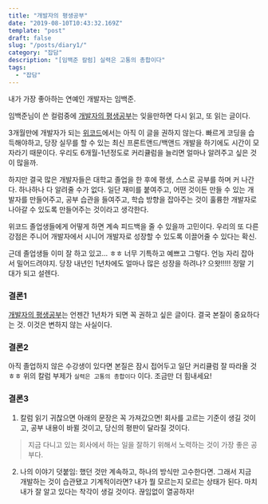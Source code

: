 ```yaml
---
title: "개발자의 평생공부"
date: "2019-08-10T10:43:32.169Z"
template: "post"
draft: false
slug: "/posts/diary1/"
category: "잡담"
description: "[임백준 칼럼] 실력은 고통의 총합이다"
tags:
  - "잡담"
---
```


내가 가장 좋아하는 연예인 개발자는 임백준.

임백준님이 쓴 컬럼중에 [개발자의 평생공부](http://www.zdnet.co.kr/view/?no=20170616090644)는
잊을만하면 다시 읽고, 또 읽는 글이다.

3개월만에 개발자가 되는 [위코드](https://wecode.co.kr)에서는 아직 이 글을 권하지 않는다.
빠르게 코딩을 습득해야하고, 당장 실무를 할 수 있는 최신 프론트앤드/백앤드 개발을 하기에도 시간이 모자라기 때문이다.
우리도 6개월-1년정도로 커리큘럼을 늘리면 얼마나 알려주고 싶은 것이 많을까.

하지만 결국 많은 개발자들은 대학교 졸업을 한 후에 평생, 스스로 공부를 하며 커 나간다.
하나하나 다 알려줄 수가 없다.
일단 재미를 붙여주고, 어떤 것이든 만들 수 있는 개발자를 만들어주고,
공부 습관을 들여주고, 학습 방향을 잡아주는 것이
훌륭한 개발자로 나아갈 수 있도록 만들어주는 것이라고 생각한다.

위코드 졸업생들에게 어떻게 하면 계속 피드백을 줄 수 있을까 고민이다.
우리의 또 다른 강점은 주니어 개발자에서 시니어 개발자로 성장할 수 있도록 이끌어줄 수 있다는 확신.

근데 졸업생들 이미 잘 하고 있고... ㅎㅎ 너무 기특하고 예쁘고 그렇다.
언능 자리 잡아서 밀어드려야지.
당장 내년인 1년차에도 얼마나 많은 성장을 하려나? 으왓!!!!! 정말 기대가 되고 설렌다.

### 결론1
[개발자의 평생공부](http://www.zdnet.co.kr/view/?no=20170616090644)는
언젠간 1년차가 되면 꼭 권하고 싶은 글이다. 결국 본질이 중요하다는 것. 이것은 변하지 않는 사실이다.


### 결론2
아직 졸업하지 않은 수강생이 있다면 본질은 잠시 접어두고 일단 커리큘럼 잘 따라올 것 ㅎㅎ
위의 칼럼 부제가 `실력은 고통의 총합이다` 이다. 조금만 더 힘내세요!

### 결론3
1. 칼럼 읽기 귀찮으면 아래의 문장은 꼭 가져갔으면! 회사를 고르는 기준이 생길 것이고, 공부 내용이 바뀔 것이고, 당신의 평판이 달라질 것이다.
 > 지금 다니고 있는 회사에서 하는 일을 잘하기 위해서 노력하는 것이 가장 좋은 공부다.


2. 나의 이야기 덧붙임: 했던 것만 계속하고, 하나의 방식만 고수한다면.
그래서 지금 개발하는 것이 습관됐고 기계적이라면? 내가 뭘 모르는지 모르는 상태가 된다.
마치 내가 잘 알고 있다는 착각이 생길 것이다. 끊임없이 열공하자!


